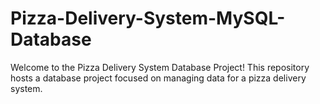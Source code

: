 # Pizza-Delivery-System-MySQL-Database
Welcome to the Pizza Delivery System Database Project! This repository hosts a database project focused on managing data for a pizza delivery system.
